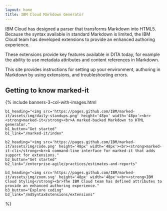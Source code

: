 ```yaml
---
layout: home
title: IBM Cloud Markdown Generator
---
```

IBM Cloud has designed a parser that transforms Markdown into HTML5. Because the syntax available in standard Markdown is limited, the IBM Cloud team has developed extensions to provide an enhanced authoring experience.

These extensions provide key features available in DITA today, for example the ability to use metadata attributes and content references in Markdown. 

This site provides instructions for setting up your environment, authoring in Markdown by using extensions, and troubleshooting errors.


## Getting to know marked-it

{% include banners-3-col-with-images.html

    b1_heading="<img src='https://pages.github.com/IBM/marked-it/assets/img/daily-standups.png' height='48px' width='48px'><br><strong>marked-it</strong><br>A marked-backed Markdown to HTML generator."
    b1_button="Get started"
    b1_link="/marked-it/index"

    b2_heading="<img src='https://pages.github.com/IBM/marked-it/assets/img/code.png' height='48px' width='48px'><br><strong>marked-it-cli</strong><br>A command-line interface for marked-it that adds support for extensions."
    b2_button="Get started"
    b2_link="/enterprise-agile/practices/estimates-and-reports"

    b3_heading="<img src='https://pages.github.com/IBM/marked-it/assets/img/zoom.svg' height='48px' width='48px'><br><strong>IBM Cloud Styling</strong><br>The IBM Cloud team has defined attributes to provide an enhanced authoring experience."
    b3_button="Explore coding"
    b3_link="/mdSyntaxExtensions/extensions"

%}